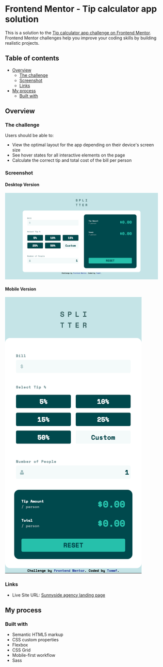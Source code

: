 # Frontend Mentor - Tip calculator app solution

This is a solution to the [Tip calculator app challenge on Frontend Mentor](https://www.frontendmentor.io/challenges/tip-calculator-app-ugJNGbJUX). Frontend Mentor challenges help you improve your coding skills by building realistic projects.

## Table of contents

- [Overview](#overview)
  - [The challenge](#the-challenge)
  - [Screenshot](#screenshot)
  - [Links](#links)
- [My process](#my-process)
  - [Built with](#built-with)

## Overview

### The challenge

Users should be able to:

- View the optimal layout for the app depending on their device's screen size
- See hover states for all interactive elements on the page
- Calculate the correct tip and total cost of the bill per person

### Screenshot

#### Desktop Version
![](./screenshot-desktop.png)

#### Mobile Version
![](./screenshot-mobile.png)

### Links

- Live Site URL: [Sunnyside agency landing page](https://tomwf.github.io/FEM-tip-calculator-app-main/)

## My process

### Built with

- Semantic HTML5 markup
- CSS custom properties
- Flexbox
- CSS Grid
- Mobile-first workflow
- Sass
